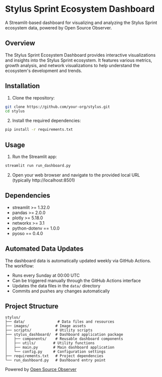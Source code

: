 # Stylus Sprint Ecosystem Dashboard

A Streamlit-based dashboard for visualizing and analyzing the Stylus Sprint ecosystem data, powered by Open Source Observer.

## Overview

The Stylus Sprint Ecosystem Dashboard provides interactive visualizations and insights into the Stylus Sprint ecosystem. It features various metrics, growth analysis, and network visualizations to help understand the ecosystem's development and trends.

## Installation

1. Clone the repository:
```bash
git clone https://github.com/your-org/stylus.git
cd stylus
```

2. Install the required dependencies:
```bash
pip install -r requirements.txt
```

## Usage

1. Run the Streamlit app:
```bash
streamlit run run_dashboard.py
```

2. Open your web browser and navigate to the provided local URL (typically http://localhost:8501)

## Dependencies

- streamlit >= 1.32.0
- pandas >= 2.0.0
- plotly >= 5.18.0
- networkx >= 3.1
- python-dotenv == 1.0.0
- pyoso == 0.4.0

## Automated Data Updates

The dashboard data is automatically updated weekly via GitHub Actions. The workflow:
- Runs every Sunday at 00:00 UTC
- Can be triggered manually through the GitHub Actions interface
- Updates the data files in the `data/` directory
- Commits and pushes any changes automatically

## Project Structure

```
stylus/
├── data/               # Data files and resources
├── images/            # Image assets
├── scripts/           # Utility scripts
├── stylus_dashboard/  # Dashboard application package
│   ├── components/    # Reusable dashboard components
│   ├── utils/        # Utility functions
│   ├── main.py       # Main dashboard application
│   └── config.py     # Configuration settings
├── requirements.txt   # Project dependencies
└── run_dashboard.py   # Dashboard entry point
```

Powered by [Open Source Observer](https://opensource.observer)
